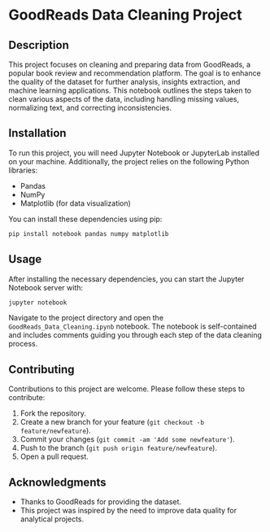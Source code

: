 
# GoodReads Data Cleaning Project

## Description
This project focuses on cleaning and preparing data from GoodReads, a popular book review and recommendation platform. The goal is to enhance the quality of the dataset for further analysis, insights extraction, and machine learning applications. This notebook outlines the steps taken to clean various aspects of the data, including handling missing values, normalizing text, and correcting inconsistencies.

## Installation
To run this project, you will need Jupyter Notebook or JupyterLab installed on your machine. Additionally, the project relies on the following Python libraries:
- Pandas
- NumPy
- Matplotlib (for data visualization)

You can install these dependencies using pip:

```bash
pip install notebook pandas numpy matplotlib
```

## Usage
After installing the necessary dependencies, you can start the Jupyter Notebook server with:

```bash
jupyter notebook
```

Navigate to the project directory and open the `GoodReads_Data_Cleaning.ipynb` notebook. The notebook is self-contained and includes comments guiding you through each step of the data cleaning process.

## Contributing
Contributions to this project are welcome. Please follow these steps to contribute:
1. Fork the repository.
2. Create a new branch for your feature (`git checkout -b feature/newfeature`).
3. Commit your changes (`git commit -am 'Add some newfeature'`).
4. Push to the branch (`git push origin feature/newfeature`).
5. Open a pull request.

## Acknowledgments
- Thanks to GoodReads for providing the dataset.
- This project was inspired by the need to improve data quality for analytical projects.
